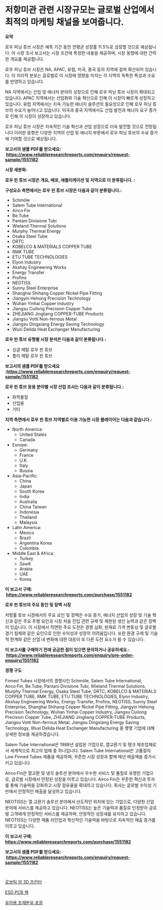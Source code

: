 <p><h1>저항미관 관련 시장규모는 글로벌 산업에서 최적의 마케팅 채널을 보여줍니다.</h1></p><p><strong>요약</strong></p>
<p><p>로우 피닝 튜브 시장은 예측 기간 동안 연평균 성장률 11.5%로 성장할 것으로 예상됩니다. 이 시장 조사 보고서는 시장 조건에 특정한 내용을 제공하며, 시장 동향에 대한 간략한 개요를 제공합니다.</p><p>로우 피닝 튜브 시장은 NA, APAC, 유럽, 미국, 중국 등의 지역에 걸쳐 확산되어 있습니다. 이 지리적 분포는 글로벌로 이 시장에 영향을 미치는 각 지역의 독특한 특성과 수요를 반영하고 있습니다.</p><p>NA 지역에서는 산업 및 에너지 분야의 성장으로 인해 로우 피닝 튜브 시장이 확대되고 있습니다. APAC 지역에서는 산업화와 기술 혁신으로 인해 이 시장이 빠르게 성장하고 있습니다. 유럽 지역에서는 지속 가능한 에너지 솔루션의 필요성으로 인해 로우 피닝 튜브의 수요가 늘어나고 있습니다. 미국과 중국 지역에서도 산업 발전과 에너지 요구 증가로 인해 이 시장이 성장하고 있습니다.</p><p>로우 피닝 튜브 시장은 지속적인 기술 혁신과 산업 성장으로 더욱 발전할 것으로 전망됩니다.이러한 동향은 다양한 지역의 산업 및 에너지 부문에서 로우 피닝 튜브의 수요 증가에 기여할 것으로 예상됩니다.</p></p>
<p><strong>보고서의 샘플 PDF를 받으세요: &nbsp;<a href="https://www.reliableresearchreports.com/enquiry/request-sample/1551182">https://www.reliableresearchreports.com/enquiry/request-sample/1551182</a></strong></p>
<p><strong>시장 세분화:</strong></p>
<p><strong> 로우 핀 튜브 시장은 개요, 배포, 애플리케이션 및 지역으로 더 분류됩니다. :</strong></p>
<p><strong>구성요소 측면에서는 로우 핀 튜브 시장은 다음과 같이 분류됩니다.:</strong></p>
<p><ul><li>Schmöle</li><li>Salem Tube International</li><li>Airco·Fin</li><li>Be.Tube</li><li>Pantani Divisione Tubi</li><li>Wieland Thermal Solutions</li><li>Murphy Thermal Energy</li><li>Osaka Steel Tube</li><li>DRTC</li><li>KOBELCO & MATERIALS COPPER TUBE</li><li>RMK TUBE</li><li>ETU TUBE TECHNOLOGIES</li><li>Elyon Industry</li><li>Akshay Engineering Works</li><li>Energy Transfer</li><li>Profins</li><li>NEOTISS</li><li>Sunny Steel Enterprise</li><li>Shanghai Shihang Copper Nickel Pipe Fitting</li><li>Jiangyin Hehong Precision Technology</li><li>Wuhan Yinhai Copper Industry</li><li>Jiangsu Cuilong Precision Copper Tube</li><li>ZHEJIANG Jingliang COPPER-TUBE Products</li><li>Jiangsu Votti Non-ferrous Metal</li><li>Jiangsu Dingxiang Energy Saving Technology</li><li>Wuxi Delida Heat Exchanger Manufacturing</li></ul></p>
<p><strong> 로우 핀 튜브 유형별 시장 분석은 다음과 같이 분류됩니다.:</strong></p>
<p><ul><li>싱글 메탈 로우 핀 튜브</li><li>폴리 메탈 로우 핀 튜브</li></ul></p>
<p><strong>보고서의 샘플 PDF를 받으세요 :<a href="https://www.reliableresearchreports.com/enquiry/request-sample/1551182">https://www.reliableresearchreports.com/enquiry/request-sample/1551182</a></strong></p>
<p><strong> 로우 핀 튜브 응용 분야별 시장 산업 조사는 다음과 같이 분류됩니다.:</strong></p>
<p><ul><li>화학물질</li><li>산업용</li><li>기타</li></ul></p>
<p><strong>지역 측면에서 로우 핀 튜브 지역별로 이용 가능한 시장 플레이어는 다음과 같습니다.:</strong></p>
<p><ul>
    <li>
        North America:
        <ul>
            <li>United States</li>
            <li>Canada</li>
        </ul>
    </li>
    <li>
        Europe:
        <ul>
            <li>Germany</li>
            <li>France</li>
            <li>U.K.</li>
            <li>Italy</li>
            <li>Russia</li>
        </ul>
    </li>
    <li>
        Asia-Pacific:
        <ul>
            <li>China</li>
            <li>Japan</li>
            <li>South Korea</li>
            <li>India</li>
            <li>Australia</li>
            <li>China Taiwan</li>
            <li>Indonesia</li>
            <li>Thailand</li>
            <li>Malaysia</li>
        </ul>
    </li>
    <li>
        Latin America:
        <ul>
            <li>Mexico</li>
            <li>Brazil</li>
            <li>Argentina Korea</li>
            <li>Colombia</li>
        </ul>
    </li>
    <li>
        Middle East & Africa:
        <ul>
            <li>Turkey</li>
            <li>Saudi</li>
            <li>Arabia</li>
            <li>UAE</li>
            <li>Korea</li>
        </ul>
    </li>
    </ul></p>
<p><strong>이 보고서 구매: &nbsp;<a href="https://www.reliableresearchreports.com/purchase/1551182">https://www.reliableresearchreports.com/purchase/1551182</a></strong></p>
<p><strong>로우 핀 튜브의 주요 동인 및 장벽 시장</strong></p>
<p><p>저항률 튜브 시장에서의 주요 요인 및 장벽은 수요 증가, 에너지 산업의 성장 및 기술 혁신과 같은 주요 주행 요인과 시장 처음 진입 관련 규제 및 제한된 생산 능력과 같은 장벽이 있습니다. 이 시장에서 직면한 주요 도전은 경쟁 심화, 원재료 가격 변동성 및 글로벌 경기 침체와 같은 요인으로 인한 수익성과 성장의 어려움입니다. 또한 환경 규제 및 기술적 한계와 같은 산업 내 변화에 대한 대응이 또 다른 도전 요소가 될 수 있습니다.</p></p>
<p><strong>이 보고서를 구매하기 전에 궁금한 점이 있으면 문의하거나 공유하세요.: &nbsp;<a href="https://www.reliableresearchreports.com/enquiry/pre-order-enquiry/1551182">https://www.reliableresearchreports.com/enquiry/pre-order-enquiry/1551182</a></strong></p>
<p><strong>경쟁 구도</strong></p>
<p><p>Finned Tubes 시장에서의 경쟁사인 Schmöle, Salem Tube International, Airco·Fin, Be.Tube, Pantani Divisione Tubi, Wieland Thermal Solutions, Murphy Thermal Energy, Osaka Steel Tube, DRTC, KOBELCO & MATERIALS COPPER TUBE, RMK TUBE, ETU TUBE TECHNOLOGIES, Elyon Industry, Akshay Engineering Works, Energy Transfer, Profins, NEOTISS, Sunny Steel Enterprise, Shanghai Shihang Copper Nickel Pipe Fitting, Jiangyin Hehong Precision Technology, Wuhan Yinhai Copper Industry, Jiangsu Cuilong Precision Copper Tube, ZHEJIANG Jingliang COPPER-TUBE Products, Jiangsu Votti Non-ferrous Metal, Jiangsu Dingxiang Energy Saving Technology, Wuxi Delida Heat Exchanger Manufacturing 중 몇몇 기업에 대해 상세한 정보를 제공하겠습니다.</p><p>Salem Tube International은 1988년 설립된 기업으로, 열교환기 및 탱크 제조업체로서 세계적으로 최고의 업체 중 하나입니다. Salem Tube International은 고품질의 Low Finned Tubes 제품을 제공하며, 꾸준한 시장 성장과 함께 매년 매출액을 증가시키고 있습니다.</p><p>Airco·Fin은 열교환 및 냉각 솔루션 분야에서 우수한 서비스 및 품질로 유명한 기업으로, 글로벌 시장에서 안정된 성장을 이루고 있습니다. Airco·Fin은 꾸준한 혁신과 투자를 통해 기술력을 강화하고 시장 점유율을 확대하고 있습니다. 회사는 글로벌 수익성 기반에서 안정적인 매출을 달성하고 있습니다.</p><p>NEOTISS는 열 교환기 솔루션 분야에서 선도적인 위치에 있는 기업으로, 다양한 산업 분야에 서비스를 제공하고 있습니다. NEOTISS는 높은 기술력과 품질로 인정받아 글로벌 고객에게 안정적인 서비스를 제공하며, 안정적인 성장세를 유지하고 있습니다. NEOTISS는 다양한 제품 라인업과 혁신적인 기술력을 바탕으로 지속적인 매출 증가를 이루고 있습니다.</p></p>
<p><strong>이 보고서 구매: &nbsp; <a href="https://www.reliableresearchreports.com/purchase/1551182">https://www.reliableresearchreports.com/purchase/1551182</a></strong></p>
<p><strong>보고서의 샘플 PDF를 받으세요: &nbsp;<a href="https://www.reliableresearchreports.com/enquiry/request-sample/1551182">https://www.reliableresearchreports.com/enquiry/request-sample/1551182</a></strong><strong></strong></p>
<p>&nbsp;</p>
<p><p><a href="https://github.com/Penelolack456456/Market-Research-Report-List-1/blob/main/46899856665.md">로보틱 암 3D 프린터</a></p><p><a href="https://github.com/vsr06p4p49/Market-Research-Report-List-1/blob/main/19715656664.md">ESD PCB 랙</a></p><p><a href="https://medium.com/@axintepreda1/%EC%98%81%EC%95%84%EC%9A%A9-%EB%B6%84%EC%9C%A0-%ED%8F%AC%EC%9E%A5-%EC%8B%9C%EC%9E%A5-%EC%8B%9C%EC%9E%A5-%EC%A0%90%EC%9C%A0%EC%9C%A8-%EC%8B%9C%EC%9E%A5-%EB%8F%99%ED%96%A5-%EB%B0%8F-%EB%AF%B8%EB%9E%98-%EC%84%B1%EC%9E%A5-%ED%83%90%EC%83%89-02ac58948ee4">유아용 조제분유 포장</a></p></p>